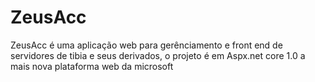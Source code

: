 # ZeusAcc
ZeusAcc é uma aplicação web para gerênciamento e front end de servidores de tibia e seus derivados, o projeto é em Aspx.net core 1.0 a mais nova plataforma web da microsoft
